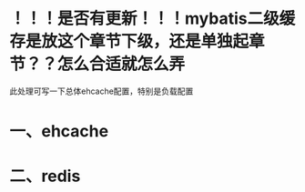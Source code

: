 # ！！！是否有更新！！！mybatis二级缓存是放这个章节下级，还是单独起章节？？怎么合适就怎么弄

此处理可写一下总体ehcache配置，特别是负载配置

# 一、ehcache

# 二、redis





